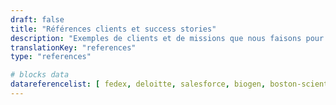 ```yaml
---
draft: false
title: "Références clients et success stories"
description: "Exemples de clients et de missions que nous faisons pour eux."
translationKey: "references"
type: "references"

# blocks data
datareferencelist: [ fedex, deloitte, salesforce, biogen, boston-scientific, google, disney, wbg, ashoka, lacoste, business-france, safran, colombus-consulting, edf, loreal, pierre-fabre, insead, em-lyon ]
---
```

